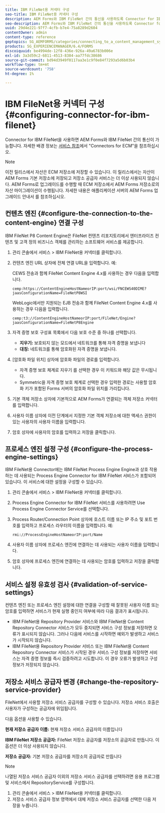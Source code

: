 ```yaml
---
title: IBM FileNet용 커넥터 구성
seo-title: IBM FileNet용 커넥터 구성
description: AEM Forms와 IBM FileNet 간의 통신을 사용하도록 Connector for IBM FileNet을 구성하는 방법을 알아봅니다.
seo-description: AEM Forms와 IBM FileNet 간의 통신을 사용하도록 Connector for IBM FileNet을 구성하는 방법을 알아봅니다.
uuid: 29d4e221-97f7-4cfb-b7e4-75a8289d2604
contentOwner: admin
content-type: reference
geptopics: SG_AEMFORMS/categories/connecting_to_a_content_management_system
products: SG_EXPERIENCEMANAGER/6.4/FORMS
discoiquuid: be4994de-12f8-436e-926a-49a6783b006e
exl-id: 3a3d59c2-6811-4513-8384-aa77fdc38686
source-git-commit: bd94d3949f0117aa3e1c9f0e84f7293a5d6b03b4
workflow-type: tm+mt
source-wordcount: '758'
ht-degree: 1%

---
```


# IBM FileNet용 커넥터 구성 {#configuring-connector-for-ibm-filenet}

Connector for IBM FileNet을 사용하면 AEM Forms와 IBM FileNet 간의 통신이 가능합니다. 자세한 배경 정보는 [서비스 참조](https://www.adobe.com/go/learn_aemforms_services_63)에서 &quot;Connectors for ECM&quot;을 참조하십시오.

>[!NOTE]
>
>이전 릴리스에서 자산은 ECM 저장소에 저장할 수 있습니다. 이 릴리스에서는 자산이 AEM Forms 기본 저장소에 저장되고 저장소 공급자 서비스는 더 이상 사용되지 않습니다. AEM Forms로 업그레이드를 수행할 때 ECM 저장소에서 AEM Forms 저장소로의 자산 마이그레이션이 수행됩니다. 자세한 내용은 애플리케이션 서버의 AEM Forms 업그레이드 안내서 를 참조하십시오.

## 컨텐츠 엔진 {#configure-the-connection-to-the-content-engine} 연결 구성

IBM FileNet P8 Content Engine은 FileNet 컨텐츠 리포지토리에서 엔터프라이즈 컨텐츠 및 고객 정의 비즈니스 객체를 관리하는 소프트웨어 서비스를 제공합니다.

1. 관리 콘솔에서 서비스 > IBM FileNet용 커넥터를 클릭합니다.
1. 컨텐츠 엔진 URL 상자에 전체 연결 URL을 입력합니다. 예:

   CEWS 전송과 함께 FileNet Content Engine 4.x를 사용하는 경우 다음을 입력합니다.

   `cemp:https://ContentEngineHostNameorIP:port/wsi/FNCEWS40DIME?jaasConfigurationName=FileNetP8WSI`

   WebLogic에서만 지원되는 EJB 전송과 함께 FileNet Content Engine 4.x를 사용하는 경우 다음을 입력합니다.

   `cemp:t3://ContentEngineHostNameorIP:port/FileNet/Engine?jaasConfigurationName=FileNetP8Engine`

1. 자격 증명 보호 구성표 목록에서 다음 보호 수준 중 하나를 선택합니다.

   * **지우기:** 보호되지 않는 모드에서 네트워크를 통해 자격 증명을 보냅니다
   * **대칭:** 네트워크를 통해 암호화된 자격 증명을 보냅니다.

1. [암호화 파일 위치] 상자에 암호화 파일의 경로를 입력합니다.

   * 자격 증명 보호 체계로 지우기 를 선택한 경우 이 키워드와 해당 값은 무시됩니다.
   * Symmetric을 자격 증명 보호 체계로 선택한 경우 입력한 경로는 사용할 암호화 키가 포함된 Forms 서버의 암호화 파일 위치를 가리킵니다.

1. 기본 객체 저장소 상자에 기본적으로 AEM Forms가 연결되는 객체 저장소 커넥터를 입력합니다.
1. 사용자 이름 상자에 이전 단계에서 지정한 기본 객체 저장소에 대한 액세스 권한이 있는 사용자의 사용자 이름을 입력합니다.
1. 암호 상자에 사용자의 암호를 입력하고 저장을 클릭합니다.

## 프로세스 엔진 설정 구성 {#configure-the-process-engine-settings}

IBM FileNet용 Connector에는 IBM FileNet Process Engine Engine과 상호 작용하는 데 사용되는 Process Engine Connector for IBM FileNet 서비스가 포함되어 있습니다. 이 서비스에 대한 설정을 구성할 수 있습니다.

1. 관리 콘솔에서 서비스 > IBM FileNet용 커넥터를 클릭합니다.
1. Process Engine Connector for IBM FileNet 서비스를 사용하려면 Use Process Engine Connector Service를 선택합니다.
1. Process Router/Connection Point 상자에 호스트 이름 또는 IP 주소 및 포트 번호를 입력하고 프로세스 라우터의 이름을 입력합니다. 예:

   `rmi://ProcessEngineHostNameorIP:port/Name`

1. 사용자 이름 상자에 프로세스 엔진에 연결하는 데 사용되는 사용자 이름을 입력합니다.
1. 암호 상자에 프로세스 엔진에 연결하는 데 사용되는 암호를 입력하고 저장을 클릭합니다.

## 서비스 설정 유효성 검사 {#validation-of-service-settings}

컨텐츠 엔진 또는 프로세스 엔진 설정에 대한 연결을 구성할 때 잘못된 사용자 이름 또는 암호를 입력하면 서비스가 현재 실행 중인지 여부에 따라 다음 결과가 표시됩니다.

* IBM FileNet용 Repository Provider 서비스와 IBM FileNet용 Content Repository Connector 서비스가 모두 중지되면 서비스 구성 정보를 저장하면 오류가 표시되지 않습니다. 그러나 다음에 서비스를 시작하면 예외가 발생하고 서비스가 시작되지 않습니다.
* IBM FileNet용 Repository Provider 서비스 또는 IBM FileNet용 Content Repository Connector 서비스가 시작된 경우 서비스 구성 정보를 저장하면 서비스는 자격 증명 정보를 즉시 검증하려고 시도합니다. 이 경우 오류가 발생하고 구성 정보가 저장되지 않습니다.

## 저장소 서비스 공급자 변경 {#change-the-repository-service-provider}

FileNet에서 사용할 저장소 서비스 공급자를 구성할 수 있습니다. 저장소 서비스 호출은 사용자가 구성하는 공급자에 위임됩니다.

다음 옵션을 사용할 수 있습니다.

**현재 저장소 공급자 이름:** 현재 저장소 서비스 공급자의 이름입니다

**IBM FileNet 저장소 공급자:**  FileNet 저장소 공급자를 저장소의 공급자로 만듭니다. 이 옵션은 더 이상 사용되지 않습니다.

**저장소 공급자:** 기본 저장소 공급자를 저장소의 공급자로 만듭니다

>[!NOTE]
>
>나열된 저장소 서비스 공급자 이외의 저장소 서비스 공급자를 선택하려면 응용 프로그램 및 서비스에서 RepositoryService를 구성합니다.<!-- Fix broken link(See Managing Services) -->

1. 관리 콘솔에서 서비스 > IBM FileNet용 커넥터를 클릭합니다.
1. 저장소 서비스 공급자 정보 영역에서 대체 저장소 서비스 공급자를 선택한 다음 저장을 누릅니다.
